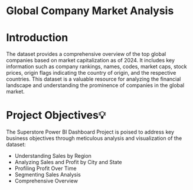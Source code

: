 # Global Company Market Analysis

<h1><a name="introduction">Introduction</a></h1>
<p>The dataset provides a comprehensive overview of the top global companies based on market capitalization as of 2024. It includes key information such as company rankings, names, codes, market caps, stock prices, origin flags indicating the country of origin, and the respective countries. This dataset is a valuable resource for analyzing the financial landscape and understanding the prominence of companies in the global market.</p>


<h1><a name="projectobjectives">Project Objectives💡</a></h1>
<p>The Superstore Power BI Dashboard Project is poised to address key business objectives through meticulous analysis and visualization of the dataset:</p>
<ul>
  <li>Understanding Sales by Region</li>
  <li>Analyzing Sales and Profit by City and State</li>
  <li> Profiling Profit Over Time</li>
  <li>Segmenting Sales Analysis</li>
  <li>Comprehensive Overview</li>
</ul>
